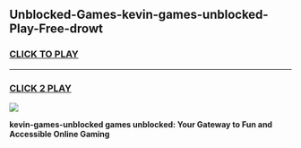 
## Unblocked-Games-kevin-games-unblocked-Play-Free-drowt
<h3>
<a href="https://premium76.site?title=kevin-games-unblocked&ref=18A1">CLICK TO PLAY</a></h3>
<hr>

<h3>
<a href="https://premium76.site?title=kevin-games-unblocked&ref=18A1">CLICK 2 PLAY</a>
  
</h3>

<a href="https://premium76.site?title=kevin-games-unblocked&ref=18A1"><img src="https://clearcache.store/games.png"></a>


**kevin-games-unblocked games unblocked: Your Gateway to Fun and Accessible Online Gaming**
